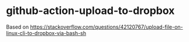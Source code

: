 # github-action-upload-to-dropbox

Based on https://stackoverflow.com/questions/42120767/upload-file-on-linux-cli-to-dropbox-via-bash-sh
